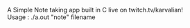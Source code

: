 A Simple Note taking app built in C live on twitch.tv/karvalian!<br />
Usage :
./a.out "note" filename

